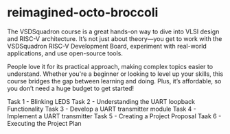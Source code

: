 # reimagined-octo-broccoli
The VSDSquadron course is a great hands-on way to dive into VLSI design and RISC-V architecture. It’s not just about theory—you get to work with the VSDSquadron RISC-V Development Board, experiment with real-world applications, and use open-source tools.  

People love it for its practical approach, making complex topics easier to understand. Whether you're a beginner or looking to level up your skills, this course bridges the gap between learning and doing. Plus, it’s affordable, so you don’t need a huge budget to get started!

Task 1 - Blinking LEDS
Task 2 - Understanding the UART loopback Functionality
Task 3 - Develop a UART transmitter module
Task 4 - Implement a UART transmitter
Task 5 - Creating a Project Proposal
Taak 6 - Executing the Project Plan

